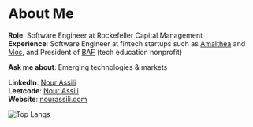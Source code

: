 # About Me

**Role**: Software Engineer at Rockefeller Capital Management  
**Experience**: Software Engineer at fintech startups such as [Amalthea](https://amaltheafs.com/) and [Mos](https://mos.com/), and President of [BAF](https://www.blockchainacceleration.org/) (tech education nonprofit)

**Ask me about**: Emerging technologies & markets


**LinkedIn**: [Nour Assili](https://www.linkedin.com/in/nour-assili-058916149/)  
**Leetcode**: [Nour Assili](https://leetcode.com/u/nourmal_girl/)  
**Website**: [nourassili.com](https://nourassili.com)  


![Top Langs](https://github-readme-stats.vercel.app/api/top-langs/?username=nourassili&layout=compact)
